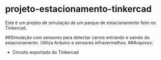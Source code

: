# projeto-estacionamento-tinkercad

Este é um projeto de simulação de um parque de estacionamento feito no Tinkercad.

##Simulação com sensores para detectar carros entrando e saindo do estacionamento. Utiliza Arduino e sensores infravermelhos.
##Arquivos:
- Circuito exportado do Tinkercad
